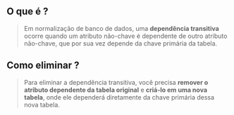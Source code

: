 ## O que é ?
> Em normalização de banco de dados, uma **dependência transitiva** ocorre quando um atributo não-chave é dependente de outro atributo não-chave, que por sua vez depende da chave primária da tabela.

## Como eliminar ?
> Para eliminar a dependência transitiva, você precisa **remover o atributo dependente da tabela original** e **criá-lo em uma nova tabela**, onde ele dependerá diretamente da chave primária dessa nova tabela.

